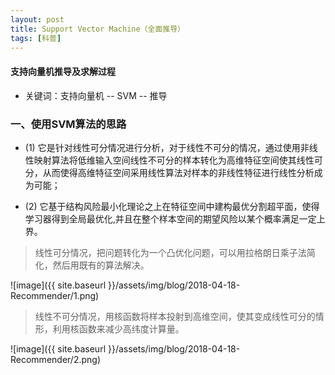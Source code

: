 ```yaml
---
layout: post
title: Support Vector Machine（全面推导）
tags: [科普]
---
```

#### 支持向量机推导及求解过程

* 关键词：支持向量机 -- SVM -- 推导

### 一、使用SVM算法的思路

* (1) 它是针对线性可分情况进行分析，对于线性不可分的情况，通过使用非线性映射算法将低维输入空间线性不可分的样本转化为高维特征空间使其线性可分，从而使得高维特征空间采用线性算法对样本的非线性特征进行线性分析成为可能；

* (2) 它基于结构风险最小化理论之上在特征空间中建构最优分割超平面，使得学习器得到全局最优化,并且在整个样本空间的期望风险以某个概率满足一定上界。

> 线性可分情况，把问题转化为一个凸优化问题，可以用拉格朗日乘子法简化，然后用既有的算法解决。

![image]({{ site.baseurl }}/assets/img/blog/2018-04-18-Recommender/1.png)

> 线性不可分情况，用核函数将样本投射到高维空间，使其变成线性可分的情形，利用核函数来减少高纬度计算量。

![image]({{ site.baseurl }}/assets/img/blog/2018-04-18-Recommender/2.png)

























